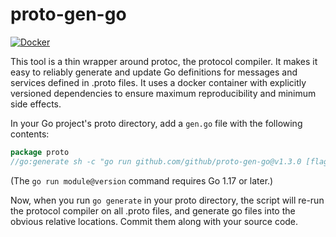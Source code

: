 # proto-gen-go

[![Docker](https://github.com/github/proto-gen-go/actions/workflows/docker.yaml/badge.svg)](https://github.com/github/proto-gen-go/actions/workflows/docker.yaml)

This tool is a thin wrapper around protoc, the protocol compiler. It
makes it easy to reliably generate and update Go definitions for
messages and services defined in .proto files. It uses a docker
container with explicitly versioned dependencies to ensure maximum
reproducibility and minimum side effects.

In your Go project's proto directory, add a `gen.go` file with the following contents:

```go
package proto
//go:generate sh -c "go run github.com/github/proto-gen-go@v1.3.0 [flags] [--] [protoc flags] [proto files]"
```

(The `go run module@version` command requires Go 1.17 or later.)

Now, when you run `go generate` in your proto directory, the script
will re-run the protocol compiler on all .proto files, and generate go
files into the obvious relative locations. Commit them along with your
source code.
